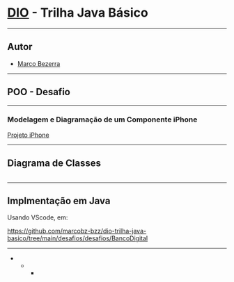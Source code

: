 # [DIO](www.dio.me) - Trilha Java Básico

---
## Autor
- [Marco Bezerra](https://github.com/marcobz-bzz)

---
## POO - Desafio

---
### Modelagem e Diagramação de um Componente iPhone
[Projeto iPhone](https://github.com/marcobz-bzz/dio-trilha-java-basico/tree/main/desafios/poo)

---
## Diagrama de Classes

```mermaid

```
---
## Implmentação em Java
Usando VScode, em:

https://github.com/marcobz-bzz/dio-trilha-java-basico/tree/main/desafios/desafios/BancoDigital

---
+ + +